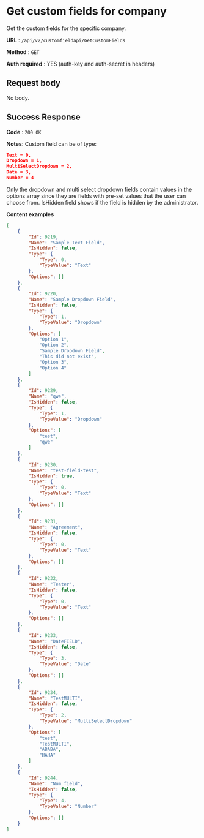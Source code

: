 # Get custom fields for company

Get the custom fields for the specific company.

**URL** : `/api/v2/customfieldapi/GetCustomFields`

**Method** : `GET`

**Auth required** : YES (auth-key and auth-secret in headers)

## Request body

No body.

## Success Response

**Code** : `200 OK`

**Notes**: 
Custom field can be of type:
```json
Text = 0,
Dropdown = 1,
MultiSelectDropdown = 2,
Date = 3,
Number = 4
```

Only the dropdown and multi select dropdown fields contain values in the options array since they are fields with pre-set values that the user can choose from.
IsHidden field shows if the field is hidden by the administrator.

**Content examples**

```json
[
    {
        "Id": 9219,
        "Name": "Sample Text Field",
        "IsHidden": false,
        "Type": {
            "Type": 0,
            "TypeValue": "Text"
        },
        "Options": []
    },
    {
        "Id": 9220,
        "Name": "Sample Dropdown Field",
        "IsHidden": false,
        "Type": {
            "Type": 1,
            "TypeValue": "Dropdown"
        },
        "Options": [
            "Option 1",
            "Option 2",
            "Sample Dropdown Field",
            "This did not exist",
            "Option 3",
            "Option 4"
        ]
    },
    {
        "Id": 9229,
        "Name": "qwe",
        "IsHidden": false,
        "Type": {
            "Type": 1,
            "TypeValue": "Dropdown"
        },
        "Options": [
            "test",
            "qwe"
        ]
    },
    {
        "Id": 9230,
        "Name": "test-field-test",
        "IsHidden": true,
        "Type": {
            "Type": 0,
            "TypeValue": "Text"
        },
        "Options": []
    },
    {
        "Id": 9231,
        "Name": "Agreement",
        "IsHidden": false,
        "Type": {
            "Type": 0,
            "TypeValue": "Text"
        },
        "Options": []
    },
    {
        "Id": 9232,
        "Name": "Tester",
        "IsHidden": false,
        "Type": {
            "Type": 0,
            "TypeValue": "Text"
        },
        "Options": []
    },
    {
        "Id": 9233,
        "Name": "DateFIELD",
        "IsHidden": false,
        "Type": {
            "Type": 3,
            "TypeValue": "Date"
        },
        "Options": []
    },
    {
        "Id": 9234,
        "Name": "TestMULTI",
        "IsHidden": false,
        "Type": {
            "Type": 2,
            "TypeValue": "MultiSelectDropdown"
        },
        "Options": [
            "test",
            "TestMULTI",
            "ABABA",
            "HAHA"
        ]
    },
    {
        "Id": 9244,
        "Name": "Num field",
        "IsHidden": false,
        "Type": {
            "Type": 4,
            "TypeValue": "Number"
        },
        "Options": []
    }
]
```
